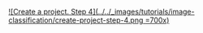 [![Create a project. Step 4](../../_images/tutorials/image-classification/create-project-step-4.png =700x)](../../_images/tutorials/image-classification/create-project-step-4.png)